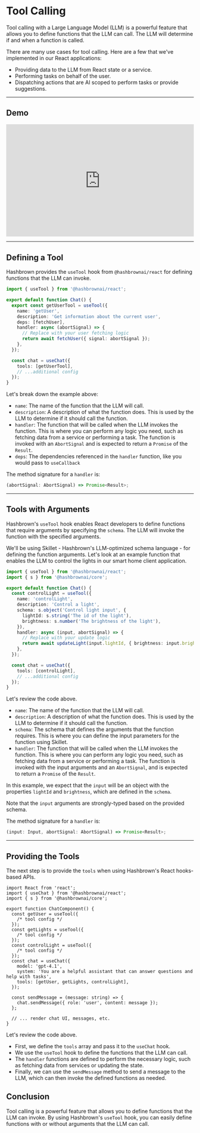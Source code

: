 # Tool Calling

Tool calling with a Large Language Model (LLM) is a powerful feature that allows you to define functions that the LLM can call.
The LLM will determine if and when a function is called.

There are many use cases for tool calling.
Here are a few that we've implemented in our React applications:

- Providing data to the LLM from React state or a service.
- Performing tasks on behalf of the user.
- Dispatching actions that are AI scoped to perform tasks or provide suggestions.

---

## Demo

<div style="padding:59.64% 0 0 0;position:relative;width:100%;"><iframe src="https://player.vimeo.com/video/1089272737?badge=0&amp;autopause=0&amp;player_id=0&amp;app_id=58479" frameborder="0" allow="autoplay; fullscreen; picture-in-picture; clipboard-write; encrypted-media" style="position:absolute;top:0;left:0;width:100%;height:100%;" title="hashbrown tool calling"></iframe></div>

---

## Defining a Tool

Hashbrown provides the `useTool` hook from `@hashbrownai/react` for defining functions that the LLM can invoke.

<www-code-example header="useTools.ts">

```ts
import { useTool } from '@hashbrownai/react';

export default function Chat() {
  export const getUserTool = useTool({
    name: 'getUser',
    description: 'Get information about the current user',
    deps: [fetchUser],
    handler: async (abortSignal) => {
      // Replace with your user fetching logic
      return await fetchUser({ signal: abortSignal });
    },
  });

  const chat = useChat({
    tools: [getUserTool],
    // ...additional config
  });
}
```

</www-code-example>

Let's break down the example above:

- `name`: The name of the function that the LLM will call.
- `description`: A description of what the function does. This is used by the LLM to determine if it should call the function.
- `handler`: The function that will be called when the LLM invokes the function. This is where you can perform any logic you need, such as fetching data from a service or performing a task. The function is invoked with an `AbortSignal` and is expected to return a `Promise` of the `Result`.
- `deps`: The dependencies referenced in the `handler` function, like you would pass to `useCallback`

The method signature for a `handler` is:

```ts
(abortSignal: AbortSignal) => Promise<Result>;
```

---

## Tools with Arguments

Hashbrown's `useTool` hook enables React developers to define functions that require arguments by specifying the `schema`. The LLM will invoke the function with the specified arguments.

We'll be using Skillet - Hashbrown's LLM-optimized schema language - for defining the function arguments.
Let's look at an example function that enables the LLM to control the lights in our smart home client application.

<www-code-example header="useTools.ts">

```ts
import { useTool } from '@hashbrownai/react';
import { s } from '@hashbrownai/core';

export default function Chat() {
  const controlLight = useTool({
    name: 'controlLight',
    description: 'Control a light',
    schema: s.object('Control light input', {
      lightId: s.string('The id of the light'),
      brightness: s.number('The brightness of the light'),
    }),
    handler: async (input, abortSignal) => {
      // Replace with your update logic
      return await updateLight(input.lightId, { brightness: input.brightness }, abortSignal);
    },
  });

  const chat = useChat({
    tools: [controlLight],
    // ...additional config
  });
}
```

</www-code-example>

Let's review the code above.

- `name`: The name of the function that the LLM will call.
- `description`: A description of what the function does. This is used by the LLM to determine if it should call the function.
- `schema`: The schema that defines the arguments that the function requires. This is where you can define the input parameters for the function using Skillet.
- `handler`: The function that will be called when the LLM invokes the function. This is where you can perform any logic you need, such as fetching data from a service or performing a task. The function is invoked with the input arguments and an `AbortSignal`, and is expected to return a `Promise` of the `Result`.

In this example, we expect that the `input` will be an object with the properties `lightId` and `brightness`, which are defined in the `schema`.

Note that the `input` arguments are strongly-typed based on the provided schema.

The method signature for a `handler` is:

```ts
(input: Input, abortSignal: AbortSignal) => Promise<Result>;
```

---

## Providing the Tools

The next step is to provide the `tools` when using Hashbrown's React hooks-based APIs.

<www-code-example header="ChatComponent.tsx" run="/examples/react/function-calling">

```tsx
import React from 'react';
import { useChat } from '@hashbrownai/react';
import { s } from '@hashbrownai/core';

export function ChatComponent() {
  const getUser = useTool({
    /* tool config */
  });
  const getLights = useTool({
    /* tool config */
  });
  const controlLight = useTool({
    /* tool config */
  });
  const chat = useChat({
    model: 'gpt-4.1',
    system: 'You are a helpful assistant that can answer questions and help with tasks',
    tools: [getUser, getLights, controlLight],
  });

  const sendMessage = (message: string) => {
    chat.sendMessage({ role: 'user', content: message });
  };

  // ... render chat UI, messages, etc.
}
```

</www-code-example>

Let's review the code above.

- First, we define the `tools` array and pass it to the `useChat` hook.
- We use the `useTool` hook to define the functions that the LLM can call.
- The `handler` functions are defined to perform the necessary logic, such as fetching data from services or updating the state.
- Finally, we can use the `sendMessage` method to send a message to the LLM, which can then invoke the defined functions as needed.

## Conclusion

Tool calling is a powerful feature that allows you to define functions that the LLM can invoke.
By using Hashbrown's `useTool` hook, you can easily define functions with or without arguments that the LLM can call.
